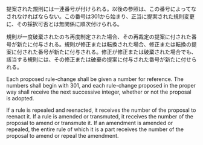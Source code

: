 提案された規則には一連番号が付けられる。以後の参照は、この番号によってなされなければならない。この番号は301から始まり、正当に提案された規則変更に、その採択可否とは無関係に順次付けられる。

規則が一度破棄されたのち再度制定された場合、その再裁定の提案に付された番号が新たに付与される。規則が修正または転換された場合、修正または転換の提案に付された番号が新たに付与される。修正が修正または破棄された場合でも、該当する規則には、その修正または破棄の提案に付与された番号が新たに付せられる。

Each proposed rule-change shall be given a number for reference. The numbers shall begin with 301, and each rule-change proposed in the proper way shall receive the next successive integer, whether or not the proposal is adopted.

If a rule is repealed and reenacted, it receives the number of the proposal to reenact it. If a rule is amended or transmuted, it receives the number of the proposal to amend or transmute it. If an amendment is amended or repealed, the entire rule of which it is a part receives the number of the proposal to amend or repeal the amendment.

